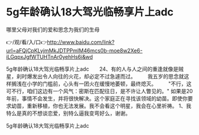 # 5g年龄确认18大驾光临畅享片上adc
哪里父母对我们的爱和思念为我们的生母

👉/观/看/入/口👉http://www.baidu.com/link?url=aFQjCpKLyjmMkJDTPPmIM46mcs0b-moe8w2Xe6-iLGqpxJgfWTUHTnAr0yehHs6i&wd

5g年龄确认18大驾光临畅享片上adc　　24、有的人与人之间的重逢就像是贼星，刹时爆发出令人向往的火花，却必定不过急遽而过。
　　我五岁的思念就这样搁浅在小学的门槛前，心头有一团火在缓慢地萎顿，最终熄灭。
　　"不行，这可不行，咱们这边有一个风气：密斯在匹配往日，是不许让人瞥见的。"
如果是20年前，事情不会发生，并将很快解决。这个家庭正在寻找该领域的幼苗。即使你要求幼苗，重新移植，你也无法发展。我不会看这个明星，我会在心里祈祷。
	1、我特么是真的不想谈恋爱，别特么逼我变弯好么，谢谢。

5g年龄确认18大驾光临畅享片上adc

